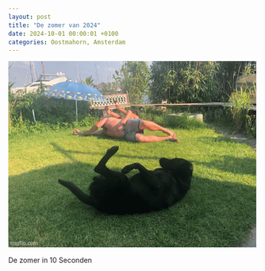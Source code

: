 ```yaml
---
layout: post
title: "De zomer van 2024"
date: 2024-10-01 00:00:01 +0100
categories: Oostmahorn, Amsterdam
---
```


![2023-zomer](/assets/2023-zomer.gif)

De zomer in 10 Seconden